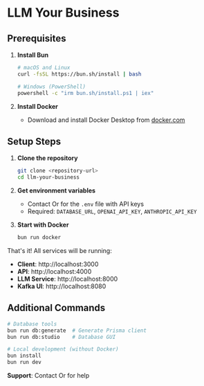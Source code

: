 # LLM Your Business

## Prerequisites

1. **Install Bun**

   ```bash
   # macOS and Linux
   curl -fsSL https://bun.sh/install | bash

   # Windows (PowerShell)
   powershell -c "irm bun.sh/install.ps1 | iex"
   ```

2. **Install Docker**
   - Download and install Docker Desktop from [docker.com](https://www.docker.com/products/docker-desktop/)

## Setup Steps

1. **Clone the repository**

   ```bash
   git clone <repository-url>
   cd llm-your-business
   ```

2. **Get environment variables**
   - Contact Or for the `.env` file with API keys
   - Required: `DATABASE_URL`, `OPENAI_API_KEY`, `ANTHROPIC_API_KEY`

3. **Start with Docker**
   ```bash
   bun run docker
   ```

That's it! All services will be running:

- **Client**: http://localhost:3000
- **API**: http://localhost:4000
- **LLM Service**: http://localhost:8000
- **Kafka UI**: http://localhost:8080

## Additional Commands

```bash
# Database tools
bun run db:generate  # Generate Prisma client
bun run db:studio    # Database GUI

# Local development (without Docker)
bun install
bun run dev
```

**Support**: Contact Or for help
